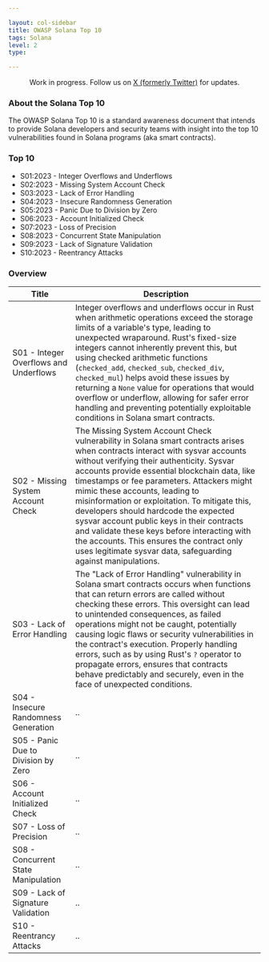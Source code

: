 ```yaml
---

layout: col-sidebar
title: OWASP Solana Top 10
tags: Solana
level: 2
type: 

---
```


<div class="alert">
  <p style="text-align:center">
    Work in progress. Follow us on 
    <a href="https://twitter.com/SolanaTop10">X (formerly Twitter)</a> for updates.
  </p>
</div>

### About the Solana Top 10
The OWASP Solana Top 10 is a standard awareness document that intends to provide Solana developers and security teams with insight into the top 10 vulnerabilities found in Solana programs (aka smart contracts). 

### Top 10
* S01:2023 - Integer Overflows and Underflows
* S02:2023 - Missing System Account Check
* S03:2023 - Lack of Error Handling
* S04:2023 - Insecure Randomness Generation
* S05:2023 - Panic Due to Division by Zero
* S06:2023 - Account Initialized Check
* S07:2023 - Loss of Precision
* S08:2023 - Concurrent State Manipulation
* S09:2023 - Lack of Signature Validation
* S10:2023 - Reentrancy Attacks

### Overview

| Title | Description |
| -- | -- |
| S01 - Integer Overflows and Underflows | Integer overflows and underflows occur in Rust when arithmetic operations exceed the storage limits of a variable's type, leading to unexpected wraparound. Rust's fixed-size integers cannot inherently prevent this, but using checked arithmetic functions (`checked_add`, `checked_sub`, `checked_div`, `checked_mul`) helps avoid these issues by returning a `None` value for operations that would overflow or underflow, allowing for safer error handling and preventing potentially exploitable conditions in Solana smart contracts.|
| S02 - Missing System Account Check | The Missing System Account Check vulnerability in Solana smart contracts arises when contracts interact with sysvar accounts without verifying their authenticity. Sysvar accounts provide essential blockchain data, like timestamps or fee parameters. Attackers might mimic these accounts, leading to misinformation or exploitation. To mitigate this, developers should hardcode the expected sysvar account public keys in their contracts and validate these keys before interacting with the accounts. This ensures the contract only uses legitimate sysvar data, safeguarding against manipulations. |
| S03 - Lack of Error Handling | The "Lack of Error Handling" vulnerability in Solana smart contracts occurs when functions that can return errors are called without checking these errors. This oversight can lead to unintended consequences, as failed operations might not be caught, potentially causing logic flaws or security vulnerabilities in the contract's execution. Properly handling errors, such as by using Rust's `?` operator to propagate errors, ensures that contracts behave predictably and securely, even in the face of unexpected conditions. |
| S04 - Insecure Randomness Generation | .. |
| S05 - Panic Due to Division by Zero | .. |
| S06 - Account Initialized Check | .. |
| S07 - Loss of Precision | .. |
| S08 - Concurrent State Manipulation | .. |
| S09 - Lack of Signature Validation | .. |
| S10 - Reentrancy Attacks | .. |
